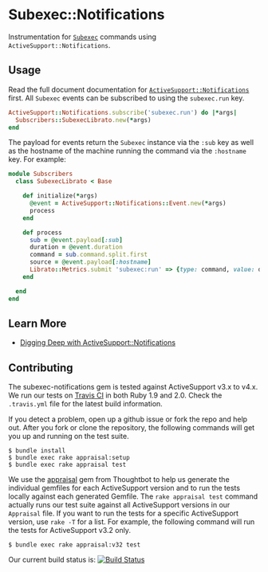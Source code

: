 # Subexec::Notifications

Instrumentation for [`Subexec`](https://github.com/nulayer/subexec) commands using `ActiveSupport::Notifications`.


## Usage

Read the full document documentation for [`ActiveSupport::Notifications`](http://apidock.com/rails/ActiveSupport/Notifications) first. All `Subexec` events can be subscribed to using the `subexec.run` key.

```ruby
ActiveSupport::Notifications.subscribe('subexec.run') do |*args|
  Subscribers::SubexecLibrato.new(*args)
end
```

The payload for events return the `Subexec` instance via the `:sub` key as well as the hostname of the machine running the command via the `:hostname` key. For example:

```ruby
module Subscribers
  class SubexecLibrato < Base

    def initialize(*args)
      @event = ActiveSupport::Notifications::Event.new(*args)
      process
    end

    def process
      sub = @event.payload[:sub]
      duration = @event.duration
      command = sub.command.split.first
      source = @event.payload[:hostname]
      Librato::Metrics.submit 'subexec:run' => {type: command, value: duration, source: source}
    end

  end
end
```


## Learn More

* [Digging Deep with ActiveSupport::Notifications](https://speakerdeck.com/nextmat/digging-deep-with-activesupportnotifications)


## Contributing

The subexec-notifications gem is tested against ActiveSupport v3.x to v4.x. We run our tests on [Travis CI](http://travis-ci.org/customink/subexec-notifications) in both Ruby 1.9 and 2.0. Check the `.travis.yml` file for the latest build information. 

If you detect a problem, open up a github issue or fork the repo and help out. After you fork or clone the repository, the following commands will get you up and running on the test suite. 

```shell
$ bundle install
$ bundle exec rake appraisal:setup
$ bundle exec rake appraisal test
```

We use the [appraisal](https://github.com/thoughtbot/appraisal) gem from Thoughtbot to help us generate the individual gemfiles for each ActiveSupport version and to run the tests locally against each generated Gemfile. The `rake appraisal test` command actually runs our test suite against all ActiveSupport versions in our `Appraisal` file. If you want to run the tests for a specific ActiveSupport version, use `rake -T` for a list. For example, the following command will run the tests for ActiveSupport v3.2 only.

```shell
$ bundle exec rake appraisal:v32 test
```

Our current build status is:
[![Build Status](https://travis-ci.org/customink/subexec-notifications.png?branch=master)](https://travis-ci.org/customink/subexec-notifications)
